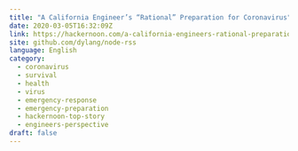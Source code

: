 ```yaml
---
title: "A California Engineer’s “Rational” Preparation for Coronavirus"
date: 2020-03-05T16:32:09Z
link: https://hackernoon.com/a-california-engineers-rational-preparation-for-coronavirus-6u3y32tv?source=rss&utm_medium=RSS&utm_source=news.12bit.vn
site: github.com/dylang/node-rss
language: English
category:
  - coronavirus
  - survival
  - health
  - virus
  - emergency-response
  - emergency-preparation
  - hackernoon-top-story
  - engineers-perspective
draft: false
---
```

